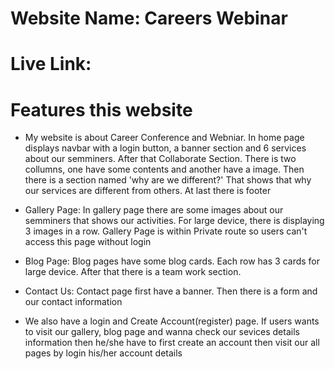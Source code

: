 # Website Name: Careers Webinar
# Live Link: 

# Features this website
* My website is about Career Conference and Webniar. In home page displays  navbar with a login button, a banner section and 6 services about our semminers. After that Collaborate Section. There is two collumns, one have some contents and another have a image. Then there is a section named 'why are we different?' That shows that why our services are different from others. At last there is footer

* Gallery Page: In gallery page there are some images about our semminers that shows our activities. For large device, there is displaying 3 images in a row. Gallery Page is within Private route so users can't access this page without login

* Blog Page: Blog pages have some blog cards. Each row has 3 cards for large device. After that there is a team work section.

* Contact Us: Contact page first have a banner. Then there is a form and our contact information

* We also have a login and Create Account(register) page. If users wants to visit our gallery, blog page and wanna check our sevices details information then he/she have to first create an account then visit our all pages by login his/her account details